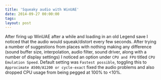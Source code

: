 ```yaml
---
title: 'Squeaky audio with WinUAE'
date: 2014-09-27 00:00:00 
tags: 
layout: post
---
```

After firing up WinUAE after a while and loading in an old Legend save I noticed that the audio would squeak/distort every few seconds. After trying a number of suggestions from places with nothing making any difference (sound buffer size, interpolation, audio filter, sound driver, along with a number of display settings) I noticed an option under `CPU and FPU` titled `CPU Emulation Speed`. Default setting was `Fastest possible`, toggling this to `Approcimate A500/A1200 or cycle-exact` fixed the audio problems and also dropped CPU usage from being pegged at 100% to <10%.
